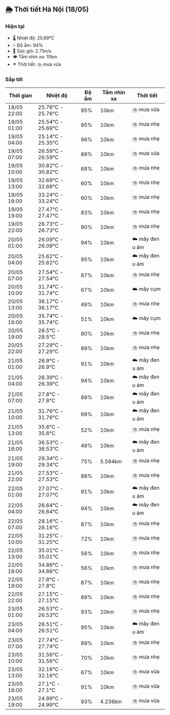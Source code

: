## 🌦️ Thời tiết Hà Nội (18/05)

### Hiện tại

- 🌡️ Nhiệt độ: 25.69℃
- 💦 Độ ẩm: 94%
- 💨 Sức gió: 2.71m/s
- 👁️ Tầm nhìn xa: 10km
- ☂️ Thời tiết: ⛈️ mưa vừa

### Sắp tới

| Thời gian | Nhiệt độ | Độ ẩm | Tầm nhìn xa | Thời tiết |
| --- | --- | --- | --- | --- |
| 18/05 22:00 | 25.76℃ - 25.76℃ | 95% | 10km | ⛈️ mưa vừa |
| 19/05 01:00 | 25.54℃ - 25.69℃ | 95% | 10km | ⛈️ mưa nhẹ |
| 19/05 04:00 | 25.14℃ - 25.35℃ | 96% | 10km | ⛈️ mưa nhẹ |
| 19/05 07:00 | 26.59℃ - 26.59℃ | 89% | 10km | ⛈️ mưa vừa |
| 19/05 10:00 | 30.82℃ - 30.82℃ | 68% | 10km | ⛈️ mưa nhẹ |
| 19/05 13:00 | 32.69℃ - 32.69℃ | 60% | 10km | ⛈️ mưa nhẹ |
| 19/05 16:00 | 33.24℃ - 33.24℃ | 60% | 10km | ⛈️ mưa nhẹ |
| 19/05 19:00 | 27.47℃ - 27.47℃ | 83% | 10km | ⛈️ mưa nhẹ |
| 19/05 22:00 | 26.73℃ - 26.73℃ | 90% | 10km | ⛈️ mưa nhẹ |
| 20/05 01:00 | 26.09℃ - 26.09℃ | 94% | 10km | ☁️ mây đen u ám |
| 20/05 04:00 | 25.62℃ - 25.62℃ | 95% | 10km | ☁️ mây đen u ám |
| 20/05 07:00 | 27.54℃ - 27.54℃ | 87% | 10km | ⛈️ mưa nhẹ |
| 20/05 10:00 | 31.74℃ - 31.74℃ | 67% | 10km | ☁️ mây cụm |
| 20/05 13:00 | 36.17℃ - 36.17℃ | 49% | 10km | ⛈️ mưa nhẹ |
| 20/05 16:00 | 35.74℃ - 35.74℃ | 51% | 10km | ☁️ mây cụm |
| 20/05 19:00 | 28.5℃ - 28.5℃ | 80% | 10km | ⛈️ mưa nhẹ |
| 20/05 22:00 | 27.29℃ - 27.29℃ | 89% | 10km | ⛈️ mưa nhẹ |
| 21/05 01:00 | 26.9℃ - 26.9℃ | 91% | 10km | ☁️ mây đen u ám |
| 21/05 04:00 | 26.39℃ - 26.39℃ | 94% | 10km | ☁️ mây đen u ám |
| 21/05 07:00 | 27.8℃ - 27.8℃ | 89% | 10km | ☁️ mây đen u ám |
| 21/05 10:00 | 31.76℃ - 31.76℃ | 69% | 10km | ☁️ mây đen u ám |
| 21/05 13:00 | 35.6℃ - 35.6℃ | 52% | 10km | ⛈️ mưa nhẹ |
| 21/05 16:00 | 36.53℃ - 36.53℃ | 49% | 10km | ☁️ mây đen u ám |
| 21/05 19:00 | 29.34℃ - 29.34℃ | 75% | 5.594km | ⛈️ mưa nhẹ |
| 21/05 22:00 | 27.53℃ - 27.53℃ | 88% | 10km | ⛈️ mưa nhẹ |
| 22/05 01:00 | 27.07℃ - 27.07℃ | 91% | 10km | ☁️ mây đen u ám |
| 22/05 04:00 | 26.64℃ - 26.64℃ | 94% | 10km | ☁️ mây đen u ám |
| 22/05 07:00 | 28.16℃ - 28.16℃ | 87% | 10km | ⛈️ mưa nhẹ |
| 22/05 10:00 | 31.25℃ - 31.25℃ | 72% | 10km | ⛈️ mưa nhẹ |
| 22/05 13:00 | 35.01℃ - 35.01℃ | 56% | 10km | ⛈️ mưa nhẹ |
| 22/05 16:00 | 34.86℃ - 34.86℃ | 56% | 10km | ⛈️ mưa nhẹ |
| 22/05 19:00 | 27.8℃ - 27.8℃ | 87% | 10km | ⛈️ mưa nhẹ |
| 22/05 22:00 | 27.15℃ - 27.15℃ | 89% | 10km | ⛈️ mưa nhẹ |
| 23/05 01:00 | 26.53℃ - 26.53℃ | 93% | 10km | ⛈️ mưa nhẹ |
| 23/05 04:00 | 26.51℃ - 26.51℃ | 95% | 10km | ☁️ mây đen u ám |
| 23/05 07:00 | 27.74℃ - 27.74℃ | 89% | 10km | ⛈️ mưa nhẹ |
| 23/05 10:00 | 31.56℃ - 31.56℃ | 70% | 10km | ⛈️ mưa nhẹ |
| 23/05 13:00 | 32.16℃ - 32.16℃ | 67% | 10km | ⛈️ mưa vừa |
| 23/05 16:00 | 27.1℃ - 27.1℃ | 91% | 10km | ⛈️ mưa vừa |
| 23/05 19:00 | 24.99℃ - 24.99℃ | 93% | 4.236km | ⛈️ mưa vừa |

